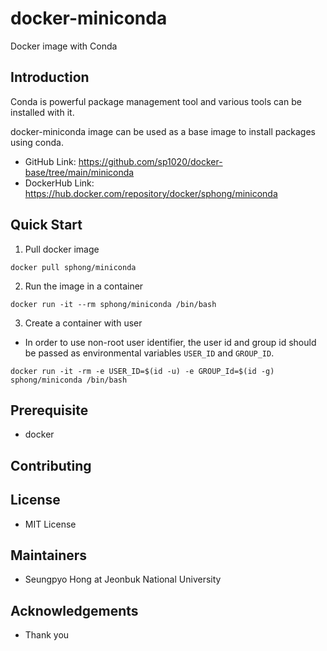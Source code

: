 # docker-miniconda

Docker image with Conda

## Introduction 

Conda is powerful package management tool and various tools can be installed with it. 

docker-miniconda image can be used as a base image to install packages using conda. 

* GitHub Link: https://github.com/sp1020/docker-base/tree/main/miniconda
* DockerHub Link: https://hub.docker.com/repository/docker/sphong/miniconda

## Quick Start 

1. Pull docker image

```
docker pull sphong/miniconda
```

2. Run the image in a container 

```
docker run -it --rm sphong/miniconda /bin/bash
```

3. Create a container with user 

* In order to use non-root user identifier, the user id and group id should be passed as environmental variables `USER_ID` and `GROUP_ID`. 

```
docker run -it -rm -e USER_ID=$(id -u) -e GROUP_Id=$(id -g) sphong/miniconda /bin/bash
```

## Prerequisite 

- docker 

## Contributing 

## License 

- MIT License 

## Maintainers 

- Seungpyo Hong at Jeonbuk National University 

## Acknowledgements 

- Thank you 

